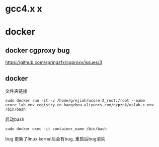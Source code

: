 # gcc4.x x
# docker
## docker cgproxy bug
https://github.com/springzfx/cgproxy/issues/3


## docker 

文件夹链接
```shell
sudo docker run -it -v /home/grejioh/ucore-2_root:/root --name ucore_lab_env registry.cn-hangzhou.aliyuncs.com/nzpznk/oslab-c-env /bin/bash
```
启动bash
```shell
sudo docker exec -it container_name /bin/bash
```
bug
更新了linux kernal后会有bug, 重启后bug消失




